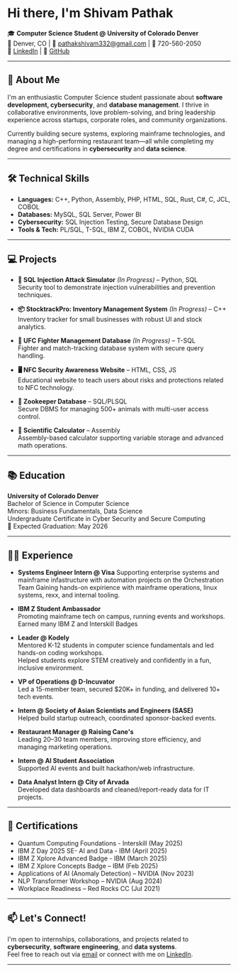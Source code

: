 #  Hi there, I'm Shivam Pathak

🎓 **Computer Science Student @ University of Colorado Denver**  
📍 Denver, CO | 📧 pathakshivam332@gmail.com | 📱 720-560-2050  
🔗 [LinkedIn](https://www.linkedin.com/in/shivampathak4568/) | 🔗 [GitHub](https://github.com/2h1vam12)

---

## 🚀 About Me

I'm an enthusiastic Computer Science student passionate about **software development, cybersecurity**, and **database management**. I thrive in collaborative environments, love problem-solving, and bring leadership experience across startups, corporate roles, and community organizations.

Currently building secure systems, exploring mainframe technologies, and managing a high-performing restaurant team—all while completing my degree and certifications in **cybersecurity** and **data science**.

---

## 🛠️ Technical Skills

- **Languages:** C++, Python, Assembly, PHP, HTML, SQL, Rust, C#, C, JCL, COBOL  
- **Databases:** MySQL, SQL Server, Power BI  
- **Cybersecurity:** SQL Injection Testing, Secure Database Design  
- **Tools & Tech:** PL/SQL, T-SQL, IBM Z, COBOL, NVIDIA CUDA

---

## 💻 Projects

- **🔐 SQL Injection Attack Simulator** _(In Progress)_ – Python, SQL  
  Security tool to demonstrate injection vulnerabilities and prevention techniques.

- **📦 StocktrackPro: Inventory Management System** _(In Progress)_ – C++  
  Inventory tracker for small businesses with robust UI and stock analytics.

- **🥋 UFC Fighter Management Database** _(In Progress)_ – T-SQL  
  Fighter and match-tracking database system with secure query handling.

- **🖥️ NFC Security Awareness Website** – HTML, CSS, JS  
  Educational website to teach users about risks and protections related to NFC technology.

- **🐾 Zookeeper Database** – SQL/PLSQL  
  Secure DBMS for managing 500+ animals with multi-user access control.

- **🧮 Scientific Calculator** – Assembly  
  Assembly-based calculator supporting variable storage and advanced math operations.

---

## 📚 Education

**University of Colorado Denver**  
Bachelor of Science in Computer Science  
Minors: Business Fundamentals, Data Science  
Undergraduate Certificate in Cyber Security and Secure Computing  
📅 Expected Graduation: May 2026

---

## 🧑‍💼 Experience

- **Systems Engineer Intern @ Visa**
  Supporting enterprise systems and mainframe infastructure with automation projects on the Orchestration Team
  Gaining hands-on expirience with mainframe operations, linux systems, rexx, and internal tooling.

- **IBM Z Student Ambassador**  
  Promoting mainframe tech on campus, running events and workshops.  
  Earned many IBM Z and Interskill Badges

- **Leader @ Kodely**  
  Mentored K-12 students in computer science fundamentals and led hands-on coding workshops.  
  Helped students explore STEM creatively and confidently in a fun, inclusive environment.

- **VP of Operations @ D-Incuvator**  
  Led a 15-member team, secured $20K+ in funding, and delivered 10+ tech events.

- **Intern @ Society of Asian Scientists and Engineers (SASE)**  
  Helped build startup outreach, coordinated sponsor-backed events.

- **Restaurant Manager @ Raising Cane's**  
  Leading 20–30 team members, improving store efficiency, and managing marketing operations.

- **Intern @ AI Student Association**  
  Supported AI events and built hackathon/web infrastructure.

- **Data Analyst Intern @ City of Arvada**  
  Developed data dashboards and cleaned/report-ready data for IT projects.

---

## 📜 Certifications

- Quantum Computing Foundations - Interskill (May 2025)
- IBM Z Day 2025 SE- AI and Data - IBM (April 2025)
- IBM Z Xplore Advanced Badge - IBM (March 2025)
- IBM Z Xplore Concepts Badge – IBM (Feb 2025)  
- Applications of AI (Anomaly Detection) – NVIDIA (Nov 2023)  
- NLP Transformer Workshop – NVIDIA (Aug 2024)  
- Workplace Readiness – Red Rocks CC (Jul 2021)  

---

## 📫 Let's Connect!

I'm open to internships, collaborations, and projects related to **cybersecurity**, **software engineering**, and **data systems**.  
Feel free to reach out via [email](mailto:pathakshivam332@gmail.com) or connect with me on [LinkedIn](https://www.linkedin.com/in/shivampathak4568/).

---


<!--
**2h1vam12/2h1vam12** is a ✨ _special_ ✨ repository because its `README.md` (this file) appears on your GitHub profile.

Here are some ideas to get you started:

- 🔭 I’m currently working on ...
- 🌱 I’m currently learning ...
- 👯 I’m looking to collaborate on ...
- 🤔 I’m looking for help with ...
- 💬 Ask me about ...
- 📫 How to reach me: ...
- 😄 Pronouns: ...
- ⚡ Fun fact: ...
-->
